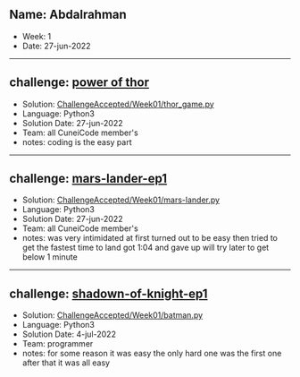 Name: Abdalrahman
---
- Week: 1
- Date: 27-jun-2022
---
challenge: [power of thor](https://www.codingame.com/training/easy/power-of-thor-episode-1)
---
- Solution: [ChallengeAccepted/Week01/thor_game.py](https://github.com/helooo43/ChallengeAccepted/blob/main/Week01/thor_game.py)
- Language: Python3
- Solution Date: 27-jun-2022
- Team: all CuneiCode member's
- notes: coding is the easy part 
---
challenge: [mars-lander-ep1](https://www.codingame.com/training/easy/mars-lander-episode-1)
---
- Solution: [ChallengeAccepted/Week01/mars-lander.py](https://github.com/helooo43/ChallengeAccepted/blob/main/Week01/mars-lander.py)
- Language: Python3
- Solution Date: 27-jun-2022
- Team: all CuneiCode member's
- notes: was very intimidated at first turned out to be easy then tried to get the fastest time to land got 1:04 and gave up will try later to get below 1 minute 
---
challenge: [shadown-of-knight-ep1](https://www.codingame.com/training/medium/shadows-of-the-knight-episode-1) 
---
- Solution: [ChallengeAccepted/Week01/batman.py](https://github.com/helooo43/ChallengeAccepted/blob/main/Week01/batman.py)
- Language: Python3
- Solution Date: 4-jul-2022
- Team: programmer 
- notes: for some reason it was easy the only hard one was the first one after that it was all easy 
